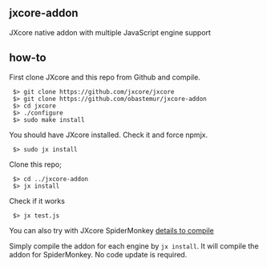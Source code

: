 ## jxcore-addon
JXcore native addon with multiple JavaScript engine support

## how-to
First clone JXcore and this repo from Github and compile.
```
 $> git clone https://github.com/jxcore/jxcore
 $> git clone https://github.com/obastemur/jxcore-addon
 $> cd jxcore
 $> ./configure 
 $> sudo make install
```

You should have JXcore installed. Check it and force npmjx.

```
 $> sudo jx install 
```

Clone this repo;
```
 $> cd ../jxcore-addon
 $> jx install
```

Check if it works
```
 $> jx test.js
```

You can also try with JXcore SpiderMonkey [details to compile](https://github.com/jxcore/jxcore/blob/master/doc/HOW_TO_COMPILE.md) 

Simply compile the addon for each engine by `jx install`. 
It will compile the addon for SpiderMonkey. No code update is required.
